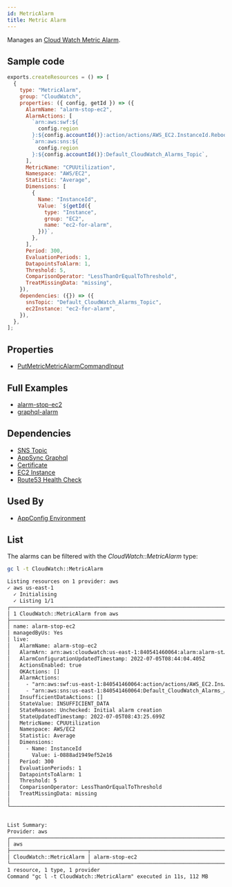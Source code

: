 ```yaml
---
id: MetricAlarm
title: Metric Alarm
---
```


Manages an [Cloud Watch Metric Alarm](https://console.aws.amazon.com/cloudwatch/home?#alarmsV2:alarm).

## Sample code

```js
exports.createResources = () => [
  {
    type: "MetricAlarm",
    group: "CloudWatch",
    properties: ({ config, getId }) => ({
      AlarmName: "alarm-stop-ec2",
      AlarmActions: [
        `arn:aws:swf:${
          config.region
        }:${config.accountId()}:action/actions/AWS_EC2.InstanceId.Reboot/1.0`,
        `arn:aws:sns:${
          config.region
        }:${config.accountId()}:Default_CloudWatch_Alarms_Topic`,
      ],
      MetricName: "CPUUtilization",
      Namespace: "AWS/EC2",
      Statistic: "Average",
      Dimensions: [
        {
          Name: "InstanceId",
          Value: `${getId({
            type: "Instance",
            group: "EC2",
            name: "ec2-for-alarm",
          })}`,
        },
      ],
      Period: 300,
      EvaluationPeriods: 1,
      DatapointsToAlarm: 1,
      Threshold: 5,
      ComparisonOperator: "LessThanOrEqualToThreshold",
      TreatMissingData: "missing",
    }),
    dependencies: ({}) => ({
      snsTopic: "Default_CloudWatch_Alarms_Topic",
      ec2Instance: "ec2-for-alarm",
    }),
  },
];
```

## Properties

- [PutMetricMetricAlarmCommandInput](https://docs.aws.amazon.com/AWSJavaScriptSDK/v3/latest/clients/client-cloudwatch/interfaces/putmetricalarmcommandinput.html)

## Full Examples

- [alarm-stop-ec2](https://github.com/grucloud/grucloud/tree/main/examples/aws/CloudWatch/alarm-stop-ec2)
- [graphql-alarm](https://github.com/grucloud/grucloud/tree/main/examples/aws/AppSync/graphql-alarm)

## Dependencies

- [SNS Topic](../SNS/Topic.md)
- [AppSync Graphql](../AppSync/GraphqlApi.md)
- [Certificate](../ACM/Certificate.md)
- [EC2 Instance](../EC2/Instance.md)
- [Route53 Health Check](../Route53/HealthCheck.md)

## Used By

- [AppConfig Environment](../AppConfig/Environment.md)

## List

The alarms can be filtered with the _CloudWatch::MetricAlarm_ type:

```sh
gc l -t CloudWatch::MetricAlarm
```

```txt
Listing resources on 1 provider: aws
✓ aws us-east-1
  ✓ Initialising
  ✓ Listing 1/1
┌───────────────────────────────────────────────────────────────────────┐
│ 1 CloudWatch::MetricAlarm from aws                                    │
├───────────────────────────────────────────────────────────────────────┤
│ name: alarm-stop-ec2                                                  │
│ managedByUs: Yes                                                      │
│ live:                                                                 │
│   AlarmName: alarm-stop-ec2                                           │
│   AlarmArn: arn:aws:cloudwatch:us-east-1:840541460064:alarm:alarm-st… │
│   AlarmConfigurationUpdatedTimestamp: 2022-07-05T08:44:04.405Z        │
│   ActionsEnabled: true                                                │
│   OKActions: []                                                       │
│   AlarmActions:                                                       │
│     - "arn:aws:swf:us-east-1:840541460064:action/actions/AWS_EC2.Ins… │
│     - "arn:aws:sns:us-east-1:840541460064:Default_CloudWatch_Alarms_… │
│   InsufficientDataActions: []                                         │
│   StateValue: INSUFFICIENT_DATA                                       │
│   StateReason: Unchecked: Initial alarm creation                      │
│   StateUpdatedTimestamp: 2022-07-05T08:43:25.699Z                     │
│   MetricName: CPUUtilization                                          │
│   Namespace: AWS/EC2                                                  │
│   Statistic: Average                                                  │
│   Dimensions:                                                         │
│     - Name: InstanceId                                                │
│       Value: i-0888ad1949ef52e16                                      │
│   Period: 300                                                         │
│   EvaluationPeriods: 1                                                │
│   DatapointsToAlarm: 1                                                │
│   Threshold: 5                                                        │
│   ComparisonOperator: LessThanOrEqualToThreshold                      │
│   TreatMissingData: missing                                           │
│                                                                       │
└───────────────────────────────────────────────────────────────────────┘


List Summary:
Provider: aws
┌──────────────────────────────────────────────────────────────────────┐
│ aws                                                                  │
├─────────────────────────┬────────────────────────────────────────────┤
│ CloudWatch::MetricAlarm │ alarm-stop-ec2                             │
└─────────────────────────┴────────────────────────────────────────────┘
1 resource, 1 type, 1 provider
Command "gc l -t CloudWatch::MetricAlarm" executed in 11s, 112 MB
```

